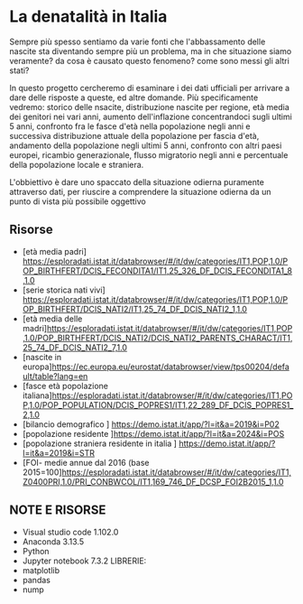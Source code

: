 # La denatalità in Italia

Sempre più spesso sentiamo da varie fonti che l'abbassamento delle nascite sta diventando sempre più un problema, ma in che situazione siamo veramente? da cosa è causato questo fenomeno? come sono messi gli altri stati?

In questo progetto cercheremo di esaminare i dei dati ufficiali per arrivare a dare delle risposte a queste, ed altre domande. Più specificamente vedremo: storico delle nsacite, distribuzione nascite per regione, età media dei genitori nei vari anni, aumento dell'inflazione concentrandoci sugli ultimi 5 anni, confronto fra le fasce d'età nella popolazione negli anni e successiva distribuzione attuale della popolazione per fascia d'età, andamento della popolazione negli ultimi 5 anni, confronto con altri paesi europei, ricambio generazionale, flusso migratorio negli anni e percentuale della popolazione locale e straniera.

L'obbiettivo è dare uno spaccato della situazione odierna puramente attraverso dati, per riuscire a comprendere la situazione odierna da un punto di vista più possibile oggettivo

## Risorse
 - [età media padri]
https://esploradati.istat.it/databrowser/#/it/dw/categories/IT1,POP,1.0/POP_BIRTHFERT/DCIS_FECONDITA1/IT1,25_326_DF_DCIS_FECONDITA1_8,1.0
 - [serie storica nati vivi] https://esploradati.istat.it/databrowser/#/it/dw/categories/IT1,POP,1.0/POP_BIRTHFERT/DCIS_NATI2/IT1,25_74_DF_DCIS_NATI2_1,1.0
 -  [età media delle madri]https://esploradati.istat.it/databrowser/#/it/dw/categories/IT1,POP,1.0/POP_BIRTHFERT/DCIS_NATI2/DCIS_NATI2_PARENTS_CHARACT/IT1,25_74_DF_DCIS_NATI2_7,1.0
 -  [nascite in europa]https://ec.europa.eu/eurostat/databrowser/view/tps00204/default/table?lang=en
 -  [fasce età popolazione italiana]https://esploradati.istat.it/databrowser/#/it/dw/categories/IT1,POP,1.0/POP_POPULATION/DCIS_POPRES1/IT1,22_289_DF_DCIS_POPRES1_2,1.0
 - [bilancio demografico
] https://demo.istat.it/app/?l=it&a=2019&i=P02
 -  [popolazione residente
]https://demo.istat.it/app/?l=it&a=2024&i=POS
 - [popolazione straniera residente in italia
] https://demo.istat.it/app/?l=it&a=2019&i=STR
 -  [FOI- medie annue dal 2016 (base 2015=100]https://esploradati.istat.it/databrowser/#/it/dw/categories/IT1,Z0400PRI,1.0/PRI_CONBWCOL/IT1,169_746_DF_DCSP_FOI2B2015_1,1.0

## NOTE E RISORSE
- Visual studio code 1.102.0
- Anaconda 3.13.5
- Python
- Jupyter notebook 7.3.2
LIBRERIE:
 - matplotlib
 - pandas
 - nump
